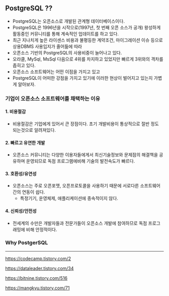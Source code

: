 ## PostgreSQL ?? 
* PostgreSQL는 오픈소스로 개발된 관계형 데이터베이스이다.
* PostgreSQL은 1996년을 시작으로(1997년, 첫 번째 오픈 소스가 공개) 왕성하게 활동중인 커뮤니티를 통해  계속적인 업데이트를 하고 있다.
* 최근 지나치게 높은 라이센스 비용과 불평등한 계약조건, 마이그레이션 이슈 등으로 상용DBMS 사용입지가 줄어듦에 따라
* 오픈소스 기반의 PostgreSQL의 사용비중이 늘어나고 있다.
* 오라클, MySql, MsSql 다음으로 4위를 차지하고 있었지만 빠르게 3위와의 격차를 좁히고 있다.
* 오픈소스 소프트웨어는 어떤 이점을 가지고 있고 
* PostgreSQL이 어떠한 강점을 가지고 있기에 이러한 현상이 벌어지고 있는지 가볍게 알아보자.

### 기업이 오픈소스 소프트웨어를 채택하는 이유
#### 1. 비용절감
  * 비용절감은 기업에게 있어서 큰 장점이다. 초기 개발비용이 통상적으로 절반 정도 되는것으로 알려져있다.
#### 2. 빠르고 유연한 개발
  * 오픈소스 커뮤니티는 다양한 이용자들에게서 최신기술정보와 문제점의 해결책을 공유하며 운영되므로 독점 프로그램에비해 기술의 발전속도가 빠르다.
#### 3. 호환성/유연성
* 오픈소스는 주로 오픈포맷, 오픈프로토콜을 사용하기 때문에 서로다른 소프트웨어간의 연동이 쉽다.
  * 특정기기, 운영체제, 애플리케이션에 종속적이지 않다.
#### 4. 신뢰성/안전성
* 전세계의 수만은 개발자들과 전문가들이 오픈소스 개발에 참여하므로 독점 프로그래밍에 비해 안정적이다.

### Why PostgerSQL



---
https://codecamp.tistory.com/2

https://dataleader.tistory.com/34

https://bitnine.tistory.com/516

https://mangkyu.tistory.com/71
